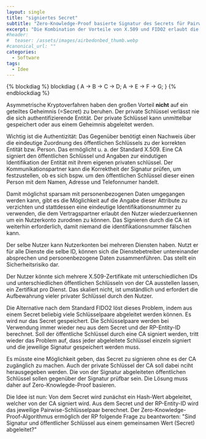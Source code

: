 ```yaml
---
layout: single 
title: "signiertes Secret"
subtitle: "Zero-Knowledge-Proof basierte Signatur des Secrets für Pairwise Public Keys"
excerpt: "Die Kombination der Vorteile von X.509 und FIDO2 erlaubt die Signierung des Identitätsnachweises durch eine CA ohne Pseudonymität einer Pairwise-ID aufzugeben."
#header:
#  teaser: /assets/images/airbedonbed_thumb.webp
#canonical_url: ""
categories:
  - Software
tags:
  - Idee
---
```



{% blockdiag %}
blockdiag {
   A -> B -> C -> D;
   A -> E -> F -> G;
}
{% endblockdiag %}


Asymmetrische Kryptoverfahren haben den großen Vorteil __nicht__ auf ein geteiltes Geheimnis (=Secret) zu beruhen. Der private Schlüssel verlässt nie die sich authentifizierende Entität. Der private Schlüssel kann unmittelbar gespeichert oder aus einem Geheimnis abgeleitet werden.

Wichtig ist die Authentizität: Das Gegenüber benötigt einen Nachweis über die eindeutige Zuordnung des öffentlichen Schlüssels zu der korrekten Entität bzw. Person. Das ermöglicht u. a. der Standard X.509. Eine CA signiert den öffentlichen Schlüssel und Angaben zur eindutigen Identifikation der Entität mit ihrem eigenen privaten schlüssel. Der Kommunikationspartner kann die Korrektheit der Signatur prüfen, um festzustellen, ob es sich bspw. um den öffentlichen Schlüssel dieser einen Person mit dem Namen, Adresse und Telefonnumer handelt.

Damit möglichst sparsam mit personenbezogenen Daten umgegangen werden kann, gibt es die Möglichkeit auf die Angabe dieser Attribute zu verzichten und stattdessen eine eindeutige Identifikationsnummer zu verwenden, die dem Vertragspartner erlaubt den Nutzer wiederzuerkennen um ein Nutzerkonto zurodnen zu können. Das Signieren durch die CA ist weiterhin erforderlich, damit niemand die identifikationsnummer fälschen kann.

Der selbe Nutzer kann Nutzerkonten bei mehreren Diensten haben. Nutzt er für alle Dienste die selbe ID, können sich die Dienstebetreiber untereinander absprechen und personenbezogene Daten zusammenführen. Das stellt ein Sicherheitsrisiko dar.

Der Nutzer könnte sich mehrere X.509-Zertifikate mit unterschiedlichen IDs und unterschiedlichen öffentlichen Schlüsseln von der CA ausstellen lassen, ein Zertifikat pro Dienst. Das skaliert nicht, ist umständlich und erfordert die Aufbewahrung vieler privater Schlüssel durch den Nutzer.

Die Alternative nach dem Standard FIDO2 löst dieses Problem, indem aus einem Secret beliebig viele Schlüsselpaare abgeleitet werden können. Es wird nur das Secret gespeichert. Die Schlüsselpaare werden bei Verwendung immer wieder neu aus dem Secret und der RP-Entity-ID berechnet. Soll der öffentliche Schlüssel durch eine CA signiert werden, tritt wieder das Problem auf, dass jeder abgeleitete Schlüssel einzeln signiert und die jeweilige Signatur gespeichert werden muss. 

Es müsste eine Möglichkeit geben, das Secret zu signieren ohne es der CA zugänglich zu machen. Auch der private Schlüssel der CA soll dabei nciht herausgegeben werden. Die von der Signatur abgeleiteten öffentlichen Schlüssel sollen gegenüber der Signatur prüfbar sein. Die Lösung muss daher auf Zero-Knowlegde-Proof basieren.

Die Idee ist nun: Von dem Secret wird zunächst ein Hash-Wert abgeleitet, welcher von der CA signiert wird. Aus dem Secret und der RP-Entity-ID wird das jeweilige Pairwise-Schlüsselpaar berechnet. Der Zero-Knowledge-Proof-Algorithmus ermöglich der RP folgende Frage zu beantworten: "Sind Signatur und öffentlicher Schlüssel aus einem gemeinsamen Wert (Secret) abgeleitet?"



